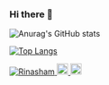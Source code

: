 ### Hi there 👋

<!--
**Rinasham/Rinasham** is a ✨ _special_ ✨ repository because its `README.md` (this file) appears on your GitHub profile.

Here are some ideas to get you started:

- 🔭 I’m currently working on ...
- 🌱 I’m currently learning ...
- 👯 I’m looking to collaborate on ...
- 🤔 I’m looking for help with ...
- 💬 Ask me about ...
- 📫 How to reach me: ...
- 😄 Pronouns: ...
- ⚡ Fun fact: ...
-->

![Anurag's GitHub stats](https://github-readme-stats.vercel.app/api?username=Rinasham&show_icons=true&theme=omni)

[![Top Langs](https://github-readme-stats.vercel.app/api/top-langs/?username=Rinasham&theme=omni)](https://github.com/anuraghazra/github-readme-stats)


<p align="left"> 
  <a href="https://github.com/yutkat/yutkat/">
    <img src="https://komarev.com/ghpvc/?username=Rinasham" alt="Rinasham" />
  </a>
  <a href="http://twitter.com/yutkat">
    <img height="20" src="https://img.shields.io/twitter/follow/linaria1221?label=Twitter&logo=twitter&style=flat" />
  </a>
  <a href="https://github.com/Rinasham">
    <img height="20" src="https://img.shields.io/github/followers/Rinasham?label=follow&logo=github&style=flat" />
  </a>
<!--   <a href="https://www.reddit.com/user/yutkat">
    <img height="20" src="https://img.shields.io/reddit/user-karma/combined/yutkat?label=Reddit&logo=reddit&style=flat" />
  </a> -->
<!--   <a href="https://stackoverflow.com/users/5720201/yutkat">
    <img height="20" src="https://img.shields.io/stackexchange/stackoverflow/r/5720201?label=StackOverflow&logo=stack-overflow&style=flat" />
  </a> -->
<!--   <a href="http://qiita.com/yutkat">
    <img height="20" src="https://qiita-badge.apiapi.app/s/yutkat/posts.svg" />
  </a>
  <//qiita.com/yutkat">
    <img height="20" src="https://qiita-badge.apiapi.app/s/yutkat/contributions.svg" />
  </a> -->
</p>
